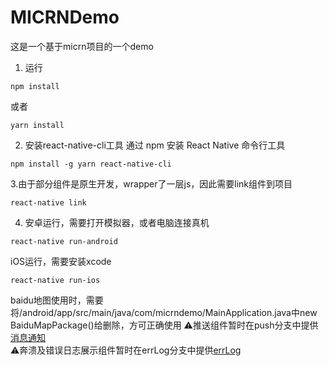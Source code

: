 # MICRNDemo

这是一个基于micrn项目的一个demo

1. 运行

```
npm install

```
或者

```
yarn install
```
2. 安装react-native-cli工具
通过 npm 安装 React Native 命令行工具

```
npm install -g yarn react-native-cli

```
3.由于部分组件是原生开发，wrapper了一层js，因此需要link组件到项目

```
react-native link
```

4. 安卓运行，需要打开模拟器，或者电脑连接真机

```
react-native run-android
```
iOS运行，需要安装xcode

```
react-native run-ios
```
baidu地图使用时，需要将/android/app/src/main/java/com/micrndemo/MainApplication.java中new BaiduMapPackage()给删除，方可正确使用
⚠️推送组件暂时在push分支中提供[消息通知](https://github.com/MICUED/MICRNDemo/tree/push)<br>
⚠️奔溃及错误日志展示组件暂时在errLog分支中提供[errLog](https://github.com/MICUED/MICRNDemo/tree/errLog)<br>
